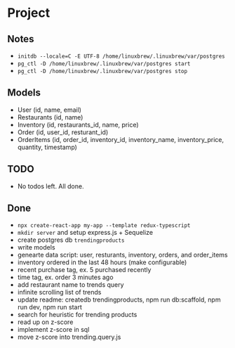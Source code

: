 # Project

## Notes

- `initdb --locale=C -E UTF-8 /home/linuxbrew/.linuxbrew/var/postgres`
- `pg_ctl -D /home/linuxbrew/.linuxbrew/var/postgres start`
- `pg_ctl -D /home/linuxbrew/.linuxbrew/var/postgres stop`

## Models

- User (id, name, email)
- Restaurants (id, name)
- Inventory (id, restaurants_id, name, price)
- Order (id, user_id, resturant_id)
- OrderItems (id, order_id, inventory_id, inventory_name, inventory_price, quantity, timestamp)

## TODO

- No todos left. All done.

## Done

- `npx create-react-app my-app --template redux-typescript`
- `mkdir server` and setup express.js + Sequelize
- create postgres db `trendingproducts`
- write models
- genearte data script: user, resturants, inventory, orders, and order_items
- inventory ordered in the last 48 hours (make configurable)
- recent purchase tag, ex. 5 purchased recently
- time tag, ex. order 3 minutes ago
- add restaurant name to trends query
- infinite scrolling list of trends
- update readme: createdb trendingproducts, npm run db:scaffold, npm run dev, npm run start
- search for heuristic for trending products
- read up on z-score
- implement z-score in sql
- move z-score into trending.query.js